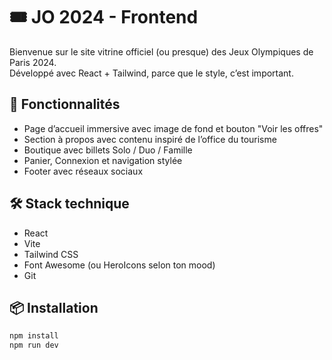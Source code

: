 # 🎟️ JO 2024 - Frontend

Bienvenue sur le site vitrine officiel (ou presque) des Jeux Olympiques de Paris 2024.  
Développé avec React + Tailwind, parce que le style, c’est important.

## 🚀 Fonctionnalités

- Page d’accueil immersive avec image de fond et bouton "Voir les offres"
- Section à propos avec contenu inspiré de l’office du tourisme
- Boutique avec billets Solo / Duo / Famille
- Panier, Connexion et navigation stylée
- Footer avec réseaux sociaux
  
## 🛠️ Stack technique

- React
- Vite
- Tailwind CSS
- Font Awesome (ou HeroIcons selon ton mood)
- Git 

## 📦 Installation

```bash
npm install
npm run dev
